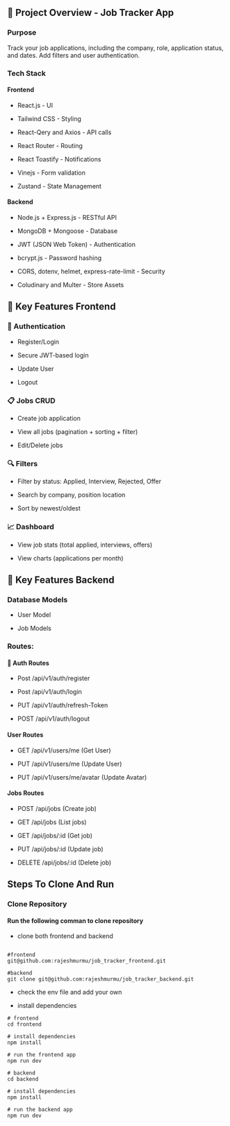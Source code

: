 ## 🧱 Project Overview - Job Tracker App

### Purpose

Track your job applications, including the company, role, application status, and dates. Add filters and user authentication.

### Tech Stack

#### Frontend

- React.js - UI

- Tailwind CSS - Styling

- React-Qery and Axios - API calls

- React Router - Routing

- React Toastify - Notifications

- Vinejs - Form validation

- Zustand - State Management

#### Backend

- Node.js + Express.js - RESTful API

- MongoDB + Mongoose - Database

- JWT (JSON Web Token) - Authentication

- bcrypt.js - Password hashing

- CORS, dotenv, helmet, express-rate-limit - Security

- Coludinary and Multer - Store Assets

## 🔨 Key Features Frontend

### 🔐 Authentication

- Register/Login

- Secure JWT-based login

- Update User

- Logout

### 📋 Jobs CRUD

- Create job application

- View all jobs (pagination + sorting + filter)

- Edit/Delete jobs

### 🔍 Filters

- Filter by status: Applied, Interview, Rejected, Offer

- Search by company, position location

- Sort by newest/oldest

### 📈 Dashboard

- View job stats (total applied, interviews, offers)

- View charts (applications per month)

## 🔨 Key Features Backend

### Database Models

- User Model

- Job Models

### Routes:

#### 🔐 Auth Routes

- Post /api/v1/auth/register

- Post /api/v1/auth/login

- PUT /api/v1/auth/refresh-Token

- POST /api/v1/auth/logout

#### User Routes

- GET /api/v1/users/me (Get User)

- PUT /api/v1/users/me (Update User)

- PUT /api/v1/users/me/avatar (Update Avatar)

#### Jobs Routes

- POST /api/jobs (Create job)

- GET /api/jobs (List jobs)

- GET /api/jobs/:id (Get job)

- PUT /api/jobs/:id (Update job)

- DELETE /api/jobs/:id (Delete job)

## Steps To Clone And Run

### Clone Repository

#### Run the following comman to clone repository

- clone both frontend and backend

```

#frontend
git@github.com:rajeshmurmu/job_tracker_frontend.git

#backend
git clone git@github.com:rajeshmurmu/job_tracker_backend.git

```

- check the env file and add your own

- install dependencies

```
# frontend
cd frontend

# install dependencies
npm install

# run the frontend app
npm run dev

# backend
cd backend

# install dependencies
npm install

# run the backend app
npm run dev
```
